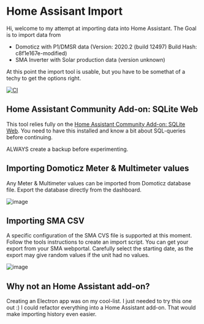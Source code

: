 # Home Assisant Import

Hi, welcome to my attempt at importing data into Home Assistant. The Goal is to import data from

- Domoticz with P1/DMSR data (Version: 2020.2 (build 12497) Build Hash: c8f1e167e-modified)
- SMA Inverter with Solar production data (version unknown)

At this point the import tool is usable, but you have to be somethat of a techy to get the options right.

[![CI](https://github.com/Johanbos/home-assistant-import/actions/workflows/release.yml/badge.svg)](https://github.com/Johanbos/home-assistant-import/actions/workflows/release.yml)


## Home Assistant Community Add-on: SQLite Web
This tool relies fully on the <a href="https://community.home-assistant.io/t/home-assistant-community-add-on-sqlite-web/68912" target="blank">Home Assistant Community Add-on: SQLite Web</a>. You need to have this installed and know a bit about SQL-queries before continuing.

ALWAYS create a backup before experimenting.

## Importing Domoticz Meter & Multimeter values

Any Meter & Multimeter values can be imported from Domoticz database file. Export the database directly from the dashboard. 

![image](https://user-images.githubusercontent.com/6775602/168067633-f0381250-c1fd-4b48-9380-1b314eee517b.png)
  
## Importing SMA CSV

A specific configuration of the SMA CVS file is supported at this moment. Follow the tools instructions to create an import script. You can get your export from your SMA webportal. Carefully select the starting date, as the export may give random values if the unit had no values.

![image](https://user-images.githubusercontent.com/6775602/168069333-ce77a5b3-f079-4861-983e-0957296efafa.png)

## Why not an Home Assistant add-on?

Creating an Electron app was on my cool-list. I just needed to try this one out :)
I could refactor everything into a Home Assistant add-on. That would make importing history even easier.

